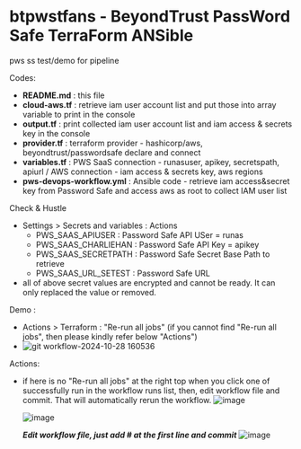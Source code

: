 # btpwstfans - BeyondTrust PassWord Safe TerraForm ANSible
pws ss test/demo for pipeline

Codes:
  * <b> README.md</b> : this file
  * <b>cloud-aws.tf</b> : retrieve iam user account list and put those into array variable to print in the console
  * <b>output.tf</b> : print collected iam user account list and iam access & secrets key in the console
  * <b>provider.tf</b> : terraform provider - hashicorp/aws, beyondtrust/passwordsafe declare and connect
  * <b>variables.tf</b> : PWS SaaS connection - runasuser, apikey, secretspath, apiurl / AWS connection - iam access & secrets key, aws regions
  * <b> pws-devops-workflow.yml</b> : Ansible code - retrieve iam access&secret key from Password Safe and access aws as root to collect IAM user list

Check & Hustle
 * Settings > Secrets and variables : Actions
    - PWS_SAAS_APIUSER : Password Safe API USer = runas
    - PWS_SAAS_CHARLIEHAN : Password Safe API Key = apikey
    - PWS_SAAS_SECRETPATH : Password Safe Secret Base Path to retrieve
    - PWS_SAAS_URL_SETEST : Password Safe URL
  * all of above secret values are encrypted and cannot be ready. It can only replaced the value or removed.

Demo :
  * Actions > Terraform : "Re-run all jobs" (if you cannot find "Re-run all jobs", then please kindly refer below "Actions")
  * ![git workflow-2024-10-28 160536](https://github.com/user-attachments/assets/a22099c8-7a0a-41f1-bbf1-8e4590506de0)


Actions:
  * if here is no "Re-run all jobs" at the right top when you click one of successfully run in the workflow runs list,
    then, edit workflow file and commit. That will automatically rerun the workflow.
    ![image](https://github.com/user-attachments/assets/3e36b2ae-e536-4b10-8f90-71fb57bce474)
    
    ![image](https://github.com/user-attachments/assets/cb665f66-e357-4adf-9ad6-4830d023f8a7)

    <b><i>Edit workflow file, just add # at the first line and commit</b></i>
    ![image](https://github.com/user-attachments/assets/49137192-f534-4299-a5d3-4c2356812e58)


    

